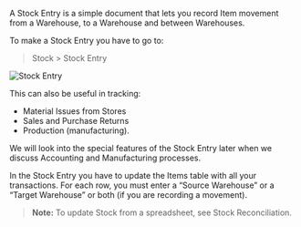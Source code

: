 A Stock Entry is a simple document that lets you record Item movement from a
Warehouse, to a Warehouse and between Warehouses.

To make a Stock Entry you have to go to:

> Stock > Stock Entry

![Stock Entry](assets/erpnext_org/images/erpnext/stock-entry.png)

This can also be useful in tracking:

  * Material Issues from Stores
  * Sales and Purchase Returns
  * Production (manufacturing).

We will look into the special features of the Stock Entry later when we
discuss Accounting and Manufacturing processes.

In the Stock Entry you have to update the Items table with all your
transactions. For each row, you must enter a “Source Warehouse” or a “Target
Warehouse” or both (if you are recording a movement).

> **Note:** To update Stock from a spreadsheet, see Stock Reconciliation.

